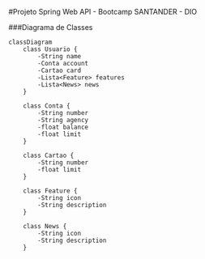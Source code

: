 #Projeto Spring Web API - Bootcamp SANTANDER - DIO

###Diagrama de Classes

```mermaid
classDiagram
    class Usuario {
        -String name
        -Conta account
        -Cartao card
        -Lista<Feature> features
        -Lista<News> news
    }
    
    class Conta {
        -String number
        -String agency
        -float balance
        -float limit
    }
    
    class Cartao {
        -String number
        -float limit
    }
    
    class Feature {
        -String icon
        -String description
    }
    
    class News {
        -String icon
        -String description
    }
```

